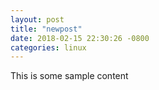 ```yaml
---
layout: post
title: "newpost"
date: 2018-02-15 22:30:26 -0800
categories: linux
---
```


This is some sample content

